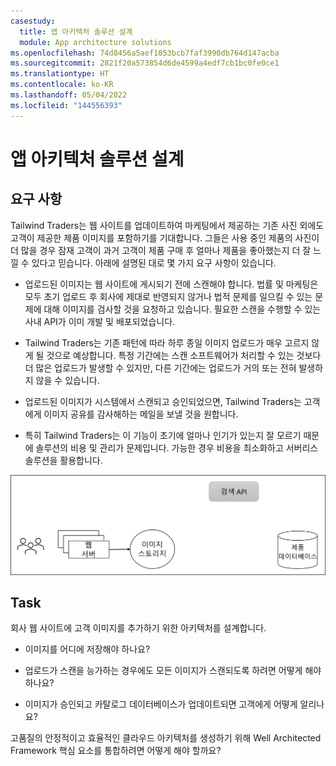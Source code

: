 ```yaml
---
casestudy:
  title: 앱 아키텍처 솔루션 설계
  module: App architecture solutions
ms.openlocfilehash: 74d8456a5aef1053bcb7faf3990db764d147acba
ms.sourcegitcommit: 2821f20a573854d6de4599a4edf7cb1bc0fe0ce1
ms.translationtype: HT
ms.contentlocale: ko-KR
ms.lasthandoff: 05/04/2022
ms.locfileid: "144556393"
---
```

# <a name="design-an-app-architecture-solution"></a>앱 아키텍처 솔루션 설계

## <a name="requirements"></a>요구 사항

Tailwind Traders는 웹 사이트를 업데이트하여 마케팅에서 제공하는 기존 사진 외에도 고객이 제공한 제품 이미지를 포함하기를 기대합니다. 그들은 사용 중인 제품의 사진이 더 많을 경우 잠재 고객이 과거 고객이 제품 구매 후 얼마나 제품을 좋아했는지 더 잘 느낄 수 있다고 믿습니다. 아래에 설명된 대로 몇 가지 요구 사항이 있습니다.

* 업로드된 이미지는 웹 사이트에 게시되기 전에 스캔해야 합니다. 법률 및 마케팅은 모두 초기 업로드 후 회사에 제대로 반영되지 않거나 법적 문제를 일으킬 수 있는 문제에 대해 이미지를 검사할 것을 요청하고 있습니다. 필요한 스캔을 수행할 수 있는 사내 API가 이미 개발 및 배포되었습니다. 

* Tailwind Traders는 기존 패턴에 따라 하루 종일 이미지 업로드가 매우 고르지 않게 될 것으로 예상합니다. 특정 기간에는 스캔 소프트웨어가 처리할 수 있는 것보다 더 많은 업로드가 발생할 수 있지만, 다른 기간에는 업로드가 거의 또는 전혀 발생하지 않을 수 있습니다.

* 업로드된 이미지가 시스템에서 스캔되고 승인되었으면, Tailwind Traders는 고객에게 이미지 공유를 감사해하는 메일을 보낼 것을 원합니다.

* 특히 Tailwind Traders는 이 기능이 초기에 얼마나 인기가 있는지 잘 모르기 때문에 솔루션의 비용 및 관리가 문제입니다. 가능한 경우 비용을 최소화하고 서버리스 솔루션을 활용합니다.

 

![앱 아키텍처](media/Apparchitecture.png)

 

## <a name="task"></a>Task

회사 웹 사이트에 고객 이미지를 추가하기 위한 아키텍처를 설계합니다. 

* 이미지를 어디에 저장해야 하나요?

* 업로드가 스캔을 능가하는 경우에도 모든 이미지가 스캔되도록 하려면 어떻게 해야 하나요?

* 이미지가 승인되고 카탈로그 데이터베이스가 업데이트되면 고객에게 어떻게 알리나요? 

고품질의 안정적이고 효율적인 클라우드 아키텍처를 생성하기 위해 Well Architected Framework 핵심 요소를 통합하려면 어떻게 해야 할까요?

 
